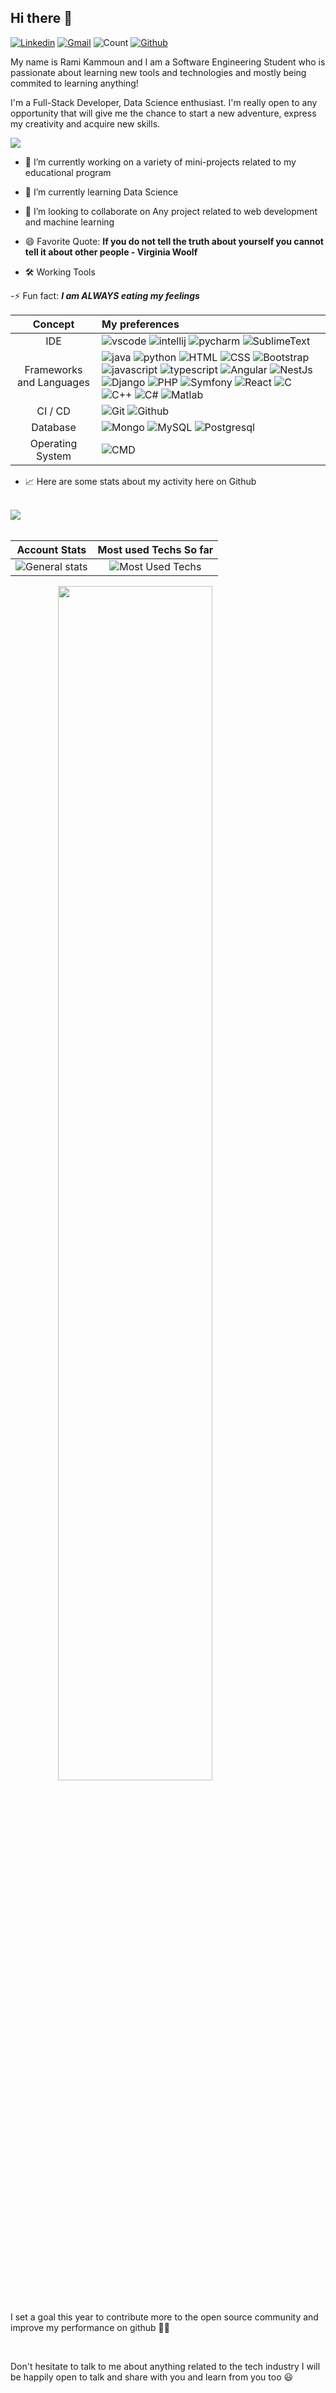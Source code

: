 ## Hi there 👋

[![Linkedin](https://img.shields.io/badge/-rami_kammoun-blue?style=flat&logo=Linkedin&logoColor=white)](https://www.linkedin.com/in/rami-kammoun-641b78215/)
[![Gmail](https://img.shields.io/badge/-rami_kammoun-c14438?style=flat&logo=Gmail&logoColor=white)](mailto:rami.kammoun@insat.ucar.tn)
![Count](https://visitor-badge.laobi.icu/badge?page_id=ramiKammoun.ramiKammoun) 
[![Github](https://img.shields.io/github/followers/ramiKammoun?label=Follow&style=social)](https://github.com/ramiKammoun) 


My name is Rami Kammoun and I am a Software Engineering Student who is passionate about learning new tools and technologies and mostly being commited to learning anything!

I'm a Full-Stack Developer, Data Science enthusiast. I'm really open to any opportunity that will give me the chance to start a new adventure, express my creativity and acquire new skills.


<!--
**ramiKammoun/ramiKammoun** is a ✨ _special_ ✨ repository because its `README.md` (this file) appears on your GitHub profile.
-->

<a href="https://github.com/DenverCoder1/readme-typing-svg">
<img src="https://readme-typing-svg.herokuapp.com?lines=Software+Engineering+Student;Full+Stack+Developer;Data+Scientist+Enthusiast;Always%20learning%20new%20things;It's+Always+About+The+Right+Method+Of+Communication&center=false&width=500&height=60">
</a>

- 🔭 I’m currently working on a variety of mini-projects related to my educational program

- 🌱 I’m currently learning Data Science

- 👯 I’m looking to collaborate on Any project related to web development and machine learning

- 😄 Favorite Quote: **If you do not tell the truth about yourself you cannot tell it about other people - Virginia Woolf**

- 🛠 Working Tools

-⚡ Fun fact: ***I am ALWAYS eating my feelings***


Concept | My preferences
:---: | :---
IDE | ![vscode](https://img.icons8.com/color/48/000000/visual-studio-code-2019.png) ![intellij](https://img.icons8.com/color/48/000000/intellij-idea.png) ![pycharm](https://img.icons8.com/color/48/000000/pycharm.png) ![SublimeText](https://img.icons8.com/fluency/48/000000/sublime-text.png)
Frameworks and Languages | ![java](https://img.icons8.com/color/48/000000/java-coffee-cup-logo--v1.png) ![python](https://img.icons8.com/color/48/000000/python--v1.png) ![HTML](https://img.icons8.com/color/48/000000/html-5--v1.png) ![CSS](https://img.icons8.com/color/48/000000/css3.png) ![Bootstrap](https://img.icons8.com/color/48/000000/bootstrap.png) ![javascript](https://img.icons8.com/color/48/000000/javascript--v1.png) ![typescript](https://img.icons8.com/color/48/000000/typescript.png) ![Angular](https://img.icons8.com/color/48/000000/angularjs.png) ![NestJs](https://www.vectorlogo.zone/logos/nestjs/nestjs-ar21.svg) ![Django](https://img.icons8.com/color/48/000000/django.png) ![PHP](https://img.icons8.com/dusk/48/000000/php-logo.png) ![Symfony](https://img.icons8.com/color/48/000000/symfony.png)  ![React](https://img.icons8.com/color/48/000000/react-native.png) ![C](https://img.icons8.com/color/48/000000/c-programming.png) ![C++](https://img.icons8.com/color/48/000000/c-plus-plus-logo.png) ![C#](https://img.icons8.com/color/48/000000/c-sharp-logo.png) ![Matlab](https://img.icons8.com/fluency/48/000000/matlab.png)
CI / CD | ![Git](https://img.icons8.com/ios/50/000000/git.png) ![Github](https://img.icons8.com/material-outlined/48/000000/github.png)
Database | ![Mongo](https://img.icons8.com/external-tal-revivo-shadow-tal-revivo/48/000000/external-mongodb-a-cross-platform-document-oriented-database-program-logo-shadow-tal-revivo.png) ![MySQL](https://img.icons8.com/color/48/000000/mysql-logo.png) ![Postgresql](https://img.icons8.com/color/48/000000/postgreesql.png)
Operating System | ![CMD](https://img.icons8.com/stickers/48/000000/console.png)


- 📈 Here are some stats about my activity here on Github<br><br>

<img src="https://activity-graph.herokuapp.com/graph?username=ramiKammoun&hide_border=true&theme=dark"/><br><br>

Account Stats | Most used Techs So far 
:---: | :---:
![General stats](https://github-readme-stats.vercel.app/api?username=ramiKammoun&&show_icons=true&theme=dark&hide_border=true) | ![Most Used Techs](https://github-readme-stats.vercel.app/api/top-langs/?username=ramiKammoun&theme=dark&layout=compact)

<img src="https://github-readme-streak-stats.herokuapp.com/?user=ramiKammoun&theme=dark" style="margin: auto; display: block; width: 70%"/>
<br>

I set a goal this year to contribute more to the open source community and improve my performance on github 💪💪

<br>

Don't hesitate to talk to me about anything related to the tech industry I will be happily open to talk and share with you and learn from you too 😃
